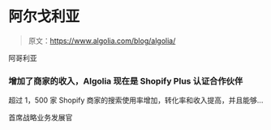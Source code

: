 # 阿尔戈利亚

> 原文：<https://www.algolia.com/blog/algolia/>

阿哥利亚

### 增加了商家的收入，Algolia 现在是 Shopify Plus 认证合作伙伴

超过 1，500 家 Shopify 商家的搜索使用率增加，转化率和收入提高，并且能够...

首席战略业务发展官